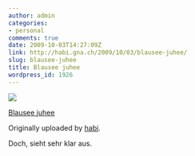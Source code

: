 ```yaml
---
author: admin
categories:
- personal
comments: true
date: 2009-10-03T14:27:09Z
link: http://habi.gna.ch/2009/10/03/blausee-juhee/
slug: blausee-juhee
title: Blausee juhee
wordpress_id: 1926
---
```


[![](http://farm4.static.flickr.com/3452/3977266472_ea484132b3_m.jpg)](http://www.flickr.com/photos/habi/3977266472/)
   

 
  [Blausee juhee](http://www.flickr.com/photos/habi/3977266472/)
    

  Originally uploaded by [habi](http://www.flickr.com/people/habi/).
 



Doch, sieht sehr klar aus.
  


